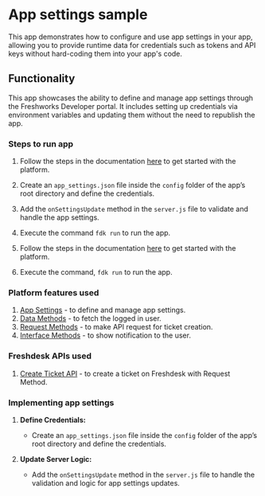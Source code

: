 # App settings sample

This app demonstrates how to configure and use app settings in your app, allowing you to provide runtime data for credentials such as tokens and API keys without hard-coding them into your app's code.

## Functionality

This app showcases the ability to define and manage app settings through the Freshworks Developer portal. It includes setting up credentials via environment variables and updating them without the need to republish the app.


### Steps to run app

1. Follow the steps in the documentation [here](https://developer.freshdesk.com/v2/docs/quick-start) to get started with the platform.
2. Create an `app_settings.json` file inside the `config` folder of the app’s root directory and define the credentials.
3. Add the `onSettingsUpdate` method in the `server.js` file to validate and handle the app settings.
4. Execute the command `fdk run` to run the app.

1. Follow the steps in the documentation [here](https://developer.freshdesk.com/v2/docs/quick-start) to get started with the platform.
2. Execute the command, `fdk run` to run the app.

### Platform features used

1. [App Settings](https://developers.freshworks.com/docs/app-sdk/v2.3/freshdesk/app-settings/developer-app-settings) - to define and manage app settings.
2. [Data Methods](https://developers.freshworks.com/docs/app-sdk/v2.3/freshdesk/front-end-apps/data-method/) - to fetch the logged in user.
2. [Request Methods](https://developers.freshworks.com/docs/app-sdk/v2.3/freshdesk/advanced-interfaces/request-method/) - to make API request for ticket creation.
3. [Interface Methods](https://developers.freshworks.com/docs/app-sdk/v2.3/freshdesk/front-end-apps/interface-methods/) - to show notification to the user.

### Freshdesk APIs used

1. [Create Ticket API](https://developers.freshdesk.com/api/#create_ticket) - to create a ticket on Freshdesk with Request Method.

### Implementing app settings

1. **Define Credentials:**
   - Create an `app_settings.json` file inside the `config` folder of the app’s root directory and define the credentials.

2. **Update Server Logic:**
   - Add the `onSettingsUpdate` method in the `server.js` file to handle the validation and logic for app settings updates.
